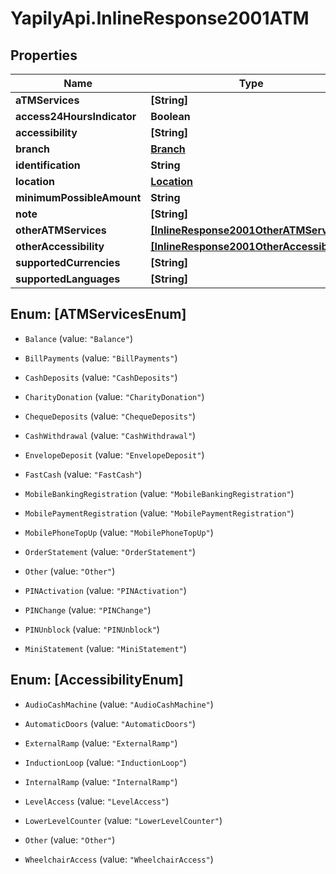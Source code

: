 # YapilyApi.InlineResponse2001ATM

## Properties
Name | Type | Description | Notes
------------ | ------------- | ------------- | -------------
**aTMServices** | **[String]** |  | [optional] 
**access24HoursIndicator** | **Boolean** |  | [optional] 
**accessibility** | **[String]** |  | [optional] 
**branch** | [**Branch**](Branch.md) |  | [optional] 
**identification** | **String** |  | [optional] 
**location** | [**Location**](Location.md) |  | [optional] 
**minimumPossibleAmount** | **String** |  | [optional] 
**note** | **[String]** |  | [optional] 
**otherATMServices** | [**[InlineResponse2001OtherATMServices]**](InlineResponse2001OtherATMServices.md) |  | [optional] 
**otherAccessibility** | [**[InlineResponse2001OtherAccessibility]**](InlineResponse2001OtherAccessibility.md) |  | [optional] 
**supportedCurrencies** | **[String]** |  | [optional] 
**supportedLanguages** | **[String]** |  | [optional] 


<a name="[ATMServicesEnum]"></a>
## Enum: [ATMServicesEnum]


* `Balance` (value: `"Balance"`)

* `BillPayments` (value: `"BillPayments"`)

* `CashDeposits` (value: `"CashDeposits"`)

* `CharityDonation` (value: `"CharityDonation"`)

* `ChequeDeposits` (value: `"ChequeDeposits"`)

* `CashWithdrawal` (value: `"CashWithdrawal"`)

* `EnvelopeDeposit` (value: `"EnvelopeDeposit"`)

* `FastCash` (value: `"FastCash"`)

* `MobileBankingRegistration` (value: `"MobileBankingRegistration"`)

* `MobilePaymentRegistration` (value: `"MobilePaymentRegistration"`)

* `MobilePhoneTopUp` (value: `"MobilePhoneTopUp"`)

* `OrderStatement` (value: `"OrderStatement"`)

* `Other` (value: `"Other"`)

* `PINActivation` (value: `"PINActivation"`)

* `PINChange` (value: `"PINChange"`)

* `PINUnblock` (value: `"PINUnblock"`)

* `MiniStatement` (value: `"MiniStatement"`)




<a name="[AccessibilityEnum]"></a>
## Enum: [AccessibilityEnum]


* `AudioCashMachine` (value: `"AudioCashMachine"`)

* `AutomaticDoors` (value: `"AutomaticDoors"`)

* `ExternalRamp` (value: `"ExternalRamp"`)

* `InductionLoop` (value: `"InductionLoop"`)

* `InternalRamp` (value: `"InternalRamp"`)

* `LevelAccess` (value: `"LevelAccess"`)

* `LowerLevelCounter` (value: `"LowerLevelCounter"`)

* `Other` (value: `"Other"`)

* `WheelchairAccess` (value: `"WheelchairAccess"`)




